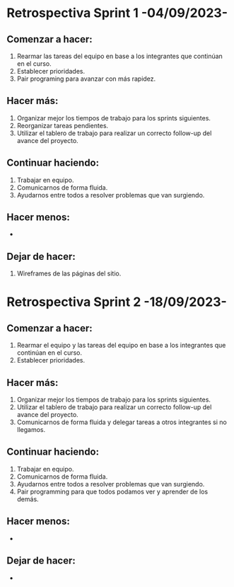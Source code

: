 # Retrospectiva Sprint 1 -04/09/2023-

## Comenzar a hacer:

1. Rearmar las tareas del equipo en base a los integrantes que continúan en el curso.
2. Establecer prioridades.
3. Pair programing para avanzar con más rapidez.

## Hacer más:

1. Organizar mejor los tiempos de trabajo para los sprints siguientes.
2. Reorganizar tareas pendientes.
3. Utilizar el tablero de trabajo para realizar un correcto follow-up del avance del proyecto.

## Continuar haciendo:

1. Trabajar en equipo.
2. Comunicarnos de forma fluida.
3. Ayudarnos entre todos a resolver problemas que van surgiendo.

## Hacer menos:
-

## Dejar de hacer:
1. Wireframes de las páginas del sitio.


# Retrospectiva Sprint 2 -18/09/2023-

## Comenzar a hacer:

1. Rearmar el equipo y las tareas del equipo en base a los integrantes que continúan en el curso.
2. Establecer prioridades.

## Hacer más:

1. Organizar mejor los tiempos de trabajo para los sprints siguientes.
2. Utilizar el tablero de trabajo para realizar un correcto follow-up del avance del proyecto.
4. Comunicarnos de forma fluida y delegar tareas a otros integrantes si no llegamos.

## Continuar haciendo:

1. Trabajar en equipo.
2. Comunicarnos de forma fluida.
3. Ayudarnos entre todos a resolver problemas que van surgiendo.
4. Pair programming para que todos podamos ver y aprender de los demás.

## Hacer menos:
-

## Dejar de hacer:
-

